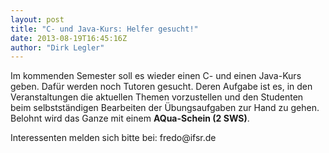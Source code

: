 ```yaml
---
layout: post
title: "C- und Java-Kurs: Helfer gesucht!"
date: 2013-08-19T16:45:16Z
author: "Dirk Legler"
---
```


<p>
Im kommenden Semester soll es wieder einen C- und einen Java-Kurs geben. Dafür werden noch Tutoren gesucht. Deren Aufgabe ist es, in den Veranstaltungen die aktuellen Themen vorzustellen und den Studenten beim selbstständigen Bearbeiten der Übungsaufgaben zur Hand zu gehen.
Belohnt wird das Ganze mit einem <strong>AQua-Schein (2 SWS)</strong>.
</p>

<p>
Interessenten melden sich bitte bei: fredo@ifsr.de
</p>
